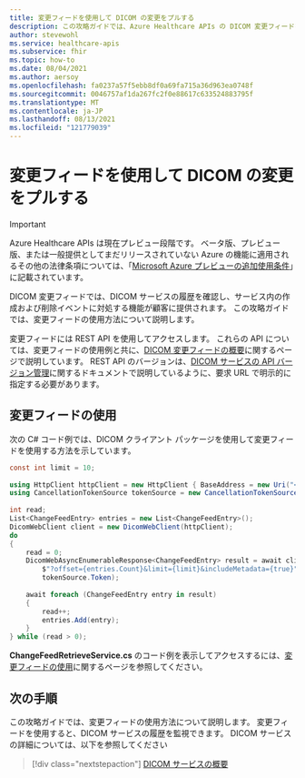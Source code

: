 ```yaml
---
title: 変更フィードを使用して DICOM の変更をプルする
description: この攻略ガイドでは、Azure Healthcare APIs の DICOM 変更フィードを使用して DICOM 変更をプルする方法について説明します。
author: stevewohl
ms.service: healthcare-apis
ms.subservice: fhir
ms.topic: how-to
ms.date: 08/04/2021
ms.author: aersoy
ms.openlocfilehash: fa0237a57f5ebb8df0a69fa715a36d963ea0748f
ms.sourcegitcommit: 0046757af1da267fc2f0e88617c633524883795f
ms.translationtype: MT
ms.contentlocale: ja-JP
ms.lasthandoff: 08/13/2021
ms.locfileid: "121779039"
---
```

# <a name="pull-dicom-changes-using-the-change-feed"></a>変更フィードを使用して DICOM の変更をプルする

> [!IMPORTANT]
> Azure Healthcare APIs は現在プレビュー段階です。 ベータ版、プレビュー版、または一般提供としてまだリリースされていない Azure の機能に適用されるその他の法律条項については、「[Microsoft Azure プレビューの追加使用条件](https://azure.microsoft.com/support/legal/preview-supplemental-terms/)」に記載されています。

DICOM 変更フィードでは、DICOM サービスの履歴を確認し、サービス内の作成および削除イベントに対処する機能が顧客に提供されます。 この攻略ガイドでは、変更フィードの使用方法について説明します。

変更フィードには REST API を使用してアクセスします。 これらの API については、変更フィードの使用例と共に、[DICOM 変更フィードの概要](dicom-change-feed-overview.md)に関するページで説明しています。 REST API のバージョンは、[DICOM サービスの API バージョン管理](api-versioning-dicom-service.md)に関するドキュメントで説明しているように、要求 URL で明示的に指定する必要があります。

## <a name="consume-change-feed"></a>変更フィードの使用

次の C# コード例では、DICOM クライアント パッケージを使用して変更フィードを使用する方法を示しています。

```csharp
const int limit = 10;
 
using HttpClient httpClient = new HttpClient { BaseAddress = new Uri("<URL>") };
using CancellationTokenSource tokenSource = new CancellationTokenSource();
 
int read;
List<ChangeFeedEntry> entries = new List<ChangeFeedEntry>();
DicomWebClient client = new DicomWebClient(httpClient);
do
{
    read = 0;
    DicomWebAsyncEnumerableResponse<ChangeFeedEntry> result = await client.GetChangeFeed(
        $"?offset={entries.Count}&limit={limit}&includeMetadata={true}",
        tokenSource.Token);
 
    await foreach (ChangeFeedEntry entry in result)
    {
        read++;
        entries.Add(entry);
    }
} while (read > 0);
```

**ChangeFeedRetrieveService.cs** のコード例を表示してアクセスするには、[変更フィードの使用](https://github.com/microsoft/dicom-server/blob/main/converter/dicom-cast/src/Microsoft.Health.DicomCast.Core/Features/DicomWeb/Service/ChangeFeedRetrieveService.cs)に関するページを参照してください。

## <a name="next-steps"></a>次の手順

この攻略ガイドでは、変更フィードの使用方法について説明します。 変更フィードを使用すると、DICOM サービスの履歴を監視できます。 DICOM サービスの詳細については、以下を参照してください

>[!div class="nextstepaction"]
>[DICOM サービスの概要](dicom-services-overview.md)
